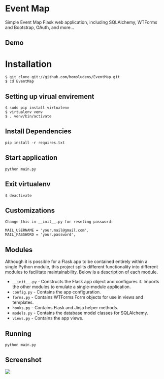 # Event Map

Simple Event Map Flask web application, including SQLAlchemy, WTForms and Bootstrap, OAuth, and more...

## Demo



# Installation

    $ git clone git://github.com/homoludens/EventMap.git
    $ cd EventMap
    
## Setting up virual envirement
    
    $ sudo pip install virtualenv
    $ virtualenv venv
    $ . venv/bin/activate


## Install Dependencies
    
    pip install -r requires.txt
    
##  Start application

    python main.py

## Exit virtualenv
    $ deactivate
    
## Customizations
    Change this in __init__.py for reseting password:
      
    MAIL_USERNAME = 'your.mail@gmail.com',
    MAIL_PASSWORD = 'your.password',

## Modules

Although it is possible for a Flask app to be contained entirely within a single Python module, this project splits different functionality into different modules to facilitate maintainability. Below is a description of each module.

- `__init__.py` - Constructs the Flask app object and configures it. Imports the other modules to emulate a single-module application.
- `config.py` - Contains the app configuration.
- `forms.py` - Contains WTForms Form objects for use in views and templates.
- `hooks.py` - Contains Flask and Jinja helper methods.
- `models.py` - Contains the database model classes for SQLAlchemy.
- `views.py` - Contains the app views.

## Running

    python main.py

## Screenshot

![](https://raw.github.com/homoludens/EventMap/master/screenshot.png)
